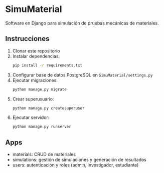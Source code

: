 # SimuMaterial

Software en Django para simulación de pruebas mecánicas de materiales.

## Instrucciones

1. Clonar este repositorio
2. Instalar dependencias:
   ```bash
   pip install -r requirements.txt
   ```
3. Configurar base de datos PostgreSQL en `SimuMaterial/settings.py`
4. Ejecutar migraciones:
   ```bash
   python manage.py migrate
   ```
5. Crear superusuario:
   ```bash
   python manage.py createsuperuser
   ```
6. Ejecutar servidor:
   ```bash
   python manage.py runserver
   ```

## Apps
- materials: CRUD de materiales
- simulations: gestión de simulaciones y generación de resultados
- users: autenticación y roles (admin, investigador, estudiante)
